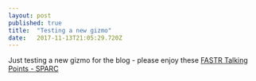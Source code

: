 ```yaml
---
layout: post 
published: true
title:  "Testing a new gizmo" 
date:   2017-11-13T21:05:29.720Z 
---
```


Just testing a new gizmo for the blog - please enjoy these [
            FASTR Talking Points - SPARC        ](https://sparcopen.org/our-work/fastr/talking-points/)
